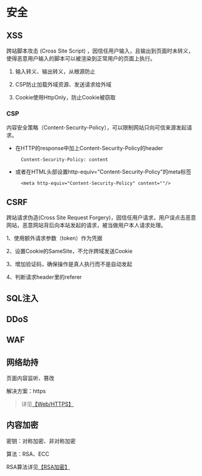 # 安全

## XSS

跨站脚本攻击 (Cross Site Script) ，因信任用户输入，且输出到页面时未转义，使得恶意用户输入的脚本可以被渲染到正常用户的页面上执行。

1. 输入转义、输出转义，从根源防止

2. CSP防止加载外域资源、发送请求给外域

3. Cookie使用HttpOnly，防止Cookie被窃取

### CSP

内容安全策略（Content-Security-Policy），可以限制网站只向可信来源发起请求。


- 在HTTP的response中加上Content-Security-Policy的header


        Content-Security-Policy: content


- 或者在HTML头部设置http-equiv="Content-Security-Policy"的meta标签


        <meta http-equiv="Content-Security-Policy" content=""/>


## CSRF

 跨站请求伪造(Cross Site Request Forgery)，因信任用户请求，用户误点击恶意网站，恶意网站背后向本站发起的请求，被当做用户本人请求处理。

1、使用额外请求参数（token）作为凭据

2、设置Cookie的SameSite，不允许跨域发送Cookie

3、增加验证码，确保操作是真人执行而不是自动发起

4、判断请求header里的referer

## SQL注入

## DDoS

## WAF

## 网络劫持

页面内容监听、篡改

解决方案：https

> 详见[【Web/HTTPS】](/web/protocol?id=https)

## 内容加密

密钥：对称加密、非对称加密

算法：RSA、ECC

RSA算法详见[【RSA加密】](/algorithm/concept?id=rsa加密)
